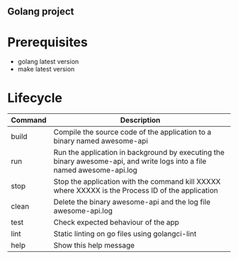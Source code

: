## Golang project

# Prerequisites
* golang latest version
* make latest version

# Lifecycle

| Command | Description |
| ------- | ----------- |
| build   | Compile the source code of the application to a binary named awesome-api |
| run     |Run the application in background by executing the binary awesome-api, and write logs into a file named awesome-api.log |
| stop    | Stop the application with the command kill XXXXX where XXXXX is the Process ID of the application |
| clean   | Delete the binary awesome-api and the log file awesome-api.log |
| test    | Check expected behaviour of the app |
| lint    | Static linting on go files using golangci-lint |
| help    | Show this help message |
